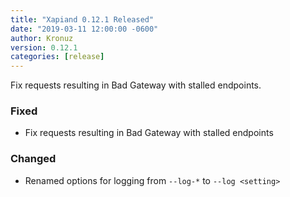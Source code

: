 ```yaml
---
title: "Xapiand 0.12.1 Released"
date: "2019-03-11 12:00:00 -0600"
author: Kronuz
version: 0.12.1
categories: [release]
---
```


Fix requests resulting in Bad Gateway with stalled endpoints.


### Fixed
- Fix requests resulting in Bad Gateway with stalled endpoints

### Changed
- Renamed options for logging from `--log-*` to `--log <setting>`
